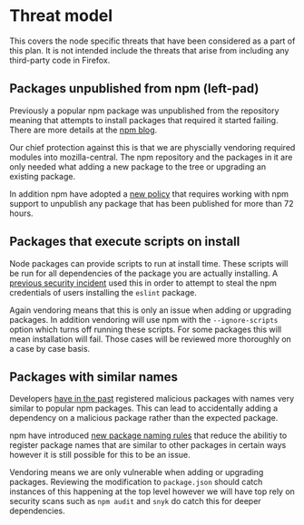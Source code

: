 # Threat model

This covers the node specific threats that have been considered as a part of this plan. It is not intended include the threats that arise from including any third-party code in Firefox.

## Packages unpublished from npm (left-pad)

Previously a popular npm package was unpublished from the repository meaning that attempts to install packages that required it started failing. There are more details at the [npm blog](https://blog.npmjs.org/post/141577284765/kik-left-pad-and-npm).

Our chief protection against this is that we are physcially vendoring required modules into mozilla-central. The npm repository and the packages in it are only needed what adding a new package to the tree or upgrading an existing package.

In addition npm have adopted a [new policy](https://www.npmjs.com/policies/unpublish) that requires working with npm support to unpublish any package that has been published for more than 72 hours.

## Packages that execute scripts on install

Node packages can provide scripts to run at install time. These scripts will be run for all dependencies of the package you are actually installing. A [previous security incident](https://blog.npmjs.org/post/175824896885/incident-report-npm-inc-operations-incident-of) used this in order to attempt to steal the npm credentials of users installing the `eslint` package.

Again vendoring means that this is only an issue when adding or upgrading packages. In addition vendoring will use npm with the `--ignore-scripts` option which turns off running these scripts. For some packages this will mean installation will fail. Those cases will be reviewed more thoroughly on a case by case basis.

## Packages with similar names

Developers [have in the past](https://blog.npmjs.org/post/163723642530/crossenv-malware-on-the-npm-registry) registered malicious packages with names very similar to popular npm packages. This can lead to accidentally adding a dependency on a malicious package rather than the expected package.

npm have introduced [new package naming rules](https://blog.npmjs.org/post/168978377570/new-package-moniker-rules) that reduce the abilitiy to register package names that are similar to other packages in certain ways however it is still possible for this to be an issue.

Vendoring means we are only vulnerable when adding or upgrading packages. Reviewing the modification to `package.json` should catch instances of this happening at the top level however we will have top rely on security scans such as `npm audit` and `snyk` do catch this for deeper dependencies.

